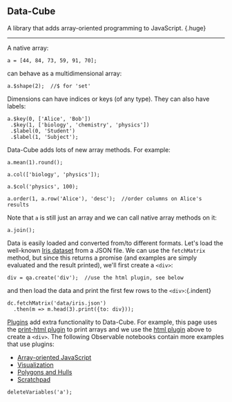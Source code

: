 ## Data-Cube

A library that adds array-oriented programming to JavaScript. {.huge}

---

A native array:

```{.no-output}
a = [44, 84, 73, 59, 91, 70];
```

can behave as a multidimensional array:

```
a.$shape(2);  //$ for 'set'
```

Dimensions can have indices or keys (of any type). They can also have labels:

```
a.$key(0, ['Alice', 'Bob'])
 .$key(1, ['biology', 'chemistry', 'physics'])
 .$label(0, 'Student')
 .$label(1, 'Subject');
```

Data-Cube adds lots of new array methods. For example:

```
a.mean(1).round();
```

```
a.col(['biology', 'physics']);
```

```
a.$col('physics', 100);
```

```
a.order(1, a.row('Alice'), 'desc');  //order columns on Alice's results
```

Note that `a` is still just an array and we can call native array methods on it:

```
a.join();
```

Data is easily loaded and converted from/to different formats. Let's load the well-known [Iris dataset](https://en.wikipedia.org/wiki/Iris_flower_data_set) from a JSON file. We can use the `fetchMatrix` method, but since this returns a promise (and examples are simply evaluated and the result printed), we'll first create a `<div>`:

```{.custom-html}
div = qa.create('div');  //use the html plugin, see below
```

and then load the data and print the first few rows to the `<div>`:{.indent}

```
dc.fetchMatrix('data/iris.json')
  .then(m => m.head(3).print({to: div}));
```

[Plugins](?plugins) add extra functionality to Data-Cube. For example, this page uses the [print-html plugin](https://github.com/gjmcn/data-cube-print-html) to print arrays and we use the [html plugin](https://github.com/gjmcn/data-cube-html) above to create a `<div>`. The following Observable notebooks contain more examples that use plugins:

* [Array-oriented JavaScript](https://observablehq.com/@gjmcn/data-cube-array-oriented-javascript)
* [Visualization](https://observablehq.com/@gjmcn/data-cube-visualization)
* [Polygons and Hulls](https://observablehq.com/@gjmcn/data-cube-polygon-and-hull-plugins)
* [Scratchpad](https://observablehq.com/@gjmcn/data-cube-scratchpad)

```{.no-input .no-output}
deleteVariables('a');
```